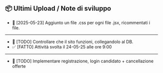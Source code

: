 ## 📦 Ultimi Upload / Note di sviluppo

- 🔄 [2025-05-23] Aggiunto un file .css per ogni file .jsx, ricommentati i file.
---
- 🚧 [TODO] Controllare che il sito funzioni, collegandolo al DB.
- ✅ [FATTO] Attività svolta il 24-05-25 alle ore 9:00
---
- 🚧 [TODO] Implementare registrazione, login candidato + cancellazione offerte

